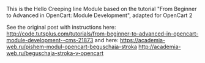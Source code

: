 This is the Hello Creeping line Module based on the tutorial "From Beginner to Advanced in OpenCart: Module Development", adapted for OpenCart 2

See the original post with instructions here:
http://code.tutsplus.com/tutorials/from-beginner-to-advanced-in-opencart-module-development--cms-21873
and here:
https://academia-web.ru/pishem-modul-opencart-beguschaja-stroka
http://academia-web.ru/beguschaja-stroka-v-opencart

